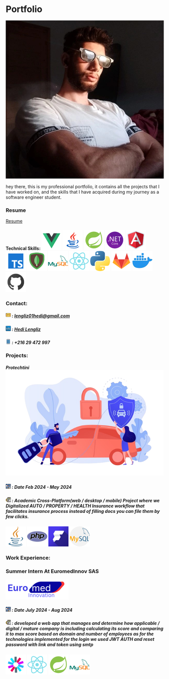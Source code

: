 # Portfolio
![Hedi Lengliz](/assests/images/hd.jpeg)

hey there, this is my professional portfolio, it contains all the projects that I have worked on, and the skills that I have acquired during my journey as a software engineer student. 
### Resume
[Resume](./assests/docs/Resume.pdf)
#### Technical Skills: ![vue](/assests/images/vue.png) ![jva](/assests/images/jva.png)  ![spring](/assests/images/spring.png) ![dotnet](/assests/images/dotnet.png) ![ang](/assests/images/ang.png) ![ts](/assests/images/ts.png) ![mgdb](/assests/images/mgdb.png)  ![msql](/assests/images/msql.png) ![react](/assests/images/react.png) ![python](/assests/images/python.png) ![GitLab](/assests/images/GitLab.png)  ![Docker](/assests/images/docker.png) ![GitHub](/assests/images/github.png)
### Contact:
##### ![email](/assests/images/email.png) :  lengliz01hedi@gmail.com
##### ![linkedin](/assests/images/linkedin.png) : [Hedi Lengliz](https://www.linkedin.com/in/hedi-lengliz)
##### ![phone](/assests/images/mobile.png) : +216 29 472 997
### Projects:
##### Protechtini ![Protechtini](/assests/images/voiture.png)
##### ![calendar](/assests/images/calendar.png) : Date Feb 2024 - May 2024
##### ![Description](/assests/images/job-description.png)  : Academic Cross-Platform(web / desktop / mobile) Project where we Digitalized AUTO / PROPERTY / HEALTH Insurance workflow that facilitates insurance process instead of filling docs you can file them by few clicks.
![Description](/assests/images/java.png)    ![Description](/assests/images/php.png)   ![Description](/assests/images/flutter.png)   ![mysql](/assests/images/mysql.png)
### Work Experience:
###  Summer Intern At EuromedInnov SAS     
![calendar](/assests/images/eur.png)
##### ![calendar](/assests/images/calendar.png) : Date July 2024 - Aug 2024
##### ![Description](/assests/images/job-description.png)  : developed a web app that manages and determine how applicable / digital / mature company is including calculating its score and comparing it to max score based on domain and number of employees as for the technologies implemented for the login we used JWT AUTH and reset password with link and token using smtp
![calendar](/assests/images/jwt.png) **![calendar](/assests/images/react.png)** **![calendar](/assests/images/spring.png)** **![calendar](/assests/images/msql.png)**
